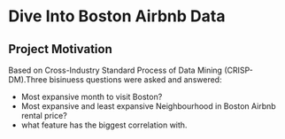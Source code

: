 # Dive Into Boston Airbnb Data

## Project Motivation
Based on Cross-Industry Standard Process of Data Mining (CRISP-DM).Three bisinuess questions were asked and answered:
- Most expansive month to visit Boston?
- Most expansive and least expansive Neighbourhood in Boston Airbnb rental price?
- what feature has the biggest correlation with. 
